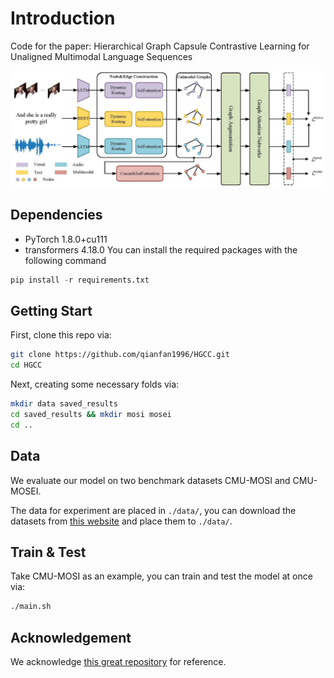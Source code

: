 # Introduction

Code for the paper: Hierarchical Graph Capsule Contrastive Learning for Unaligned Multimodal Language Sequences

![Framework of HGCC](./imgs/framework.jpg)



## Dependencies

* PyTorch 1.8.0+cu111
* transformers 4.18.0
You can install the required packages with the following command
```python
pip install -r requirements.txt
```


## Getting Start

First, clone this repo via:

```bash
git clone https://github.com/qianfan1996/HGCC.git
cd HGCC
```

Next, creating some necessary folds via:
```bash
mkdir data saved_results
cd saved_results && mkdir mosi mosei 
cd ..
```

## Data

We evaluate our model on two benchmark datasets CMU-MOSI and CMU-MOSEI.

The data for experiment are placed in `./data/`, you can download the datasets from [this website](https://github.com/thuiar/Self-MM)
and place them to `./data/`.

## Train & Test
Take CMU-MOSI as an example, you can train and test the model at once via:

```bash
./main.sh
```

## Acknowledgement
We acknowledge [this great repository](https://github.com/lzjjeff/HGraph-CL) for reference.
